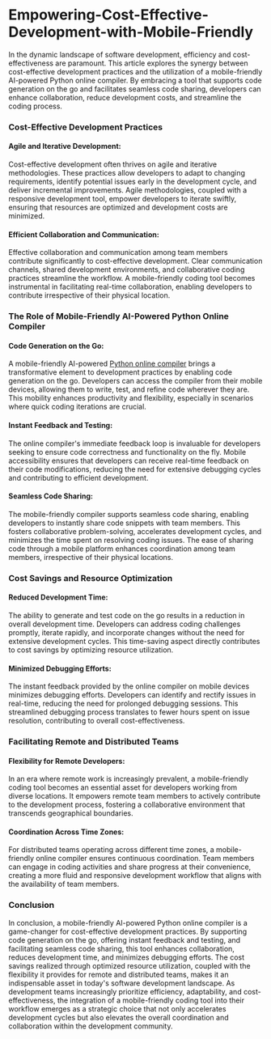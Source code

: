 # Empowering-Cost-Effective-Development-with-Mobile-Friendly

In the dynamic landscape of software development, efficiency and cost-effectiveness are paramount. This article explores the synergy between cost-effective development practices and the utilization of a mobile-friendly AI-powered Python online compiler. By embracing a tool that supports code generation on the go and facilitates seamless code sharing, developers can enhance collaboration, reduce development costs, and streamline the coding process.


### Cost-Effective Development Practices

#### Agile and Iterative Development:

Cost-effective development often thrives on agile and iterative methodologies. These practices allow developers to adapt to changing requirements, identify potential issues early in the development cycle, and deliver incremental improvements. Agile methodologies, coupled with a responsive development tool, empower developers to iterate swiftly, ensuring that resources are optimized and development costs are minimized.

#### Efficient Collaboration and Communication:

Effective collaboration and communication among team members contribute significantly to cost-effective development. Clear communication channels, shared development environments, and collaborative coding practices streamline the workflow. A mobile-friendly coding tool becomes instrumental in facilitating real-time collaboration, enabling developers to contribute irrespective of their physical location.


### The Role of Mobile-Friendly AI-Powered Python Online Compiler

#### Code Generation on the Go:

A mobile-friendly AI-powered <a href="https://newtum.com/compiler/python-online-compiler">Python online compiler</a> brings a transformative element to development practices by enabling code generation on the go. Developers can access the compiler from their mobile devices, allowing them to write, test, and refine code wherever they are. This mobility enhances productivity and flexibility, especially in scenarios where quick coding iterations are crucial.

#### Instant Feedback and Testing:

The online compiler's immediate feedback loop is invaluable for developers seeking to ensure code correctness and functionality on the fly. Mobile accessibility ensures that developers can receive real-time feedback on their code modifications, reducing the need for extensive debugging cycles and contributing to efficient development.

#### Seamless Code Sharing:

The mobile-friendly compiler supports seamless code sharing, enabling developers to instantly share code snippets with team members. This fosters collaborative problem-solving, accelerates development cycles, and minimizes the time spent on resolving coding issues. The ease of sharing code through a mobile platform enhances coordination among team members, irrespective of their physical locations.


### Cost Savings and Resource Optimization

#### Reduced Development Time:

The ability to generate and test code on the go results in a reduction in overall development time. Developers can address coding challenges promptly, iterate rapidly, and incorporate changes without the need for extensive development cycles. This time-saving aspect directly contributes to cost savings by optimizing resource utilization.

#### Minimized Debugging Efforts:

The instant feedback provided by the online compiler on mobile devices minimizes debugging efforts. Developers can identify and rectify issues in real-time, reducing the need for prolonged debugging sessions. This streamlined debugging process translates to fewer hours spent on issue resolution, contributing to overall cost-effectiveness.


### Facilitating Remote and Distributed Teams

#### Flexibility for Remote Developers:

In an era where remote work is increasingly prevalent, a mobile-friendly coding tool becomes an essential asset for developers working from diverse locations. It empowers remote team members to actively contribute to the development process, fostering a collaborative environment that transcends geographical boundaries.

#### Coordination Across Time Zones:

For distributed teams operating across different time zones, a mobile-friendly online compiler ensures continuous coordination. Team members can engage in coding activities and share progress at their convenience, creating a more fluid and responsive development workflow that aligns with the availability of team members.


### Conclusion

In conclusion, a mobile-friendly AI-powered Python online compiler is a game-changer for cost-effective development practices. By supporting code generation on the go, offering instant feedback and testing, and facilitating seamless code sharing, this tool enhances collaboration, reduces development time, and minimizes debugging efforts. The cost savings realized through optimized resource utilization, coupled with the flexibility it provides for remote and distributed teams, makes it an indispensable asset in today's software development landscape. As development teams increasingly prioritize efficiency, adaptability, and cost-effectiveness, the integration of a mobile-friendly coding tool into their workflow emerges as a strategic choice that not only accelerates development cycles but also elevates the overall coordination and collaboration within the development community.

